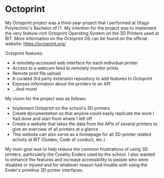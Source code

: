 # Octoprint

My Octoprint project was a third-year project that I performed at Otago Polytechnic's Bachelor of IT. My intention for the project was to implement the very feature-rich Octoprint Operating System on the 3D Printers used at BIT. More information on the Octoprint OS can be found on the official website: https://octoprint.org/

Octoprint features:
- A remotely-accessed web interface for each individual printer
- Access to a webcam feed to remotely monitor prints
- Remote print file upload
- A curated 3rd party extension repository to add features to Octoprint
- Exposes information about the printers to an API
- ...And more!

My vision for the project was as follows:
- Implement Octoprint on the school's 3D printers
- Create documentation so that anyone could easily replicate the work I had done and start from where I left off
- Create a website that takes the data from the APIs of several printers to give an overview of all printers at a glance
- This website can also serve as a homepage for all 3D-printer related activity at BIT (Guides, Code of conduct, etc.)

My main goal was to help reduce the common frustrations of using 3D printers, particularly the Creality Enders used by the school. I also wanted to enhance the features and increase accessibility to people who were disabled or injured and for whatever reason had trouble with using the Ender's primitive 3D printer interfaces.
